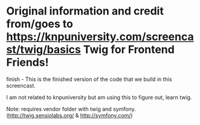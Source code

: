 Original information and credit from/goes to https://knpuniversity.com/screencast/twig/basics
Twig for Frontend Friends!
==========================

  finish - This is the finished version of the code that we build
   in this screencast.

I am not related to knpuniversity but am using this to figure out, learn twig.

Note: requires vendor folder with twig and symfony.  (http://twig.sensiolabs.org/ & http://symfony.com/)